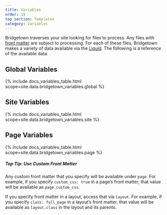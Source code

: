 ```yaml
---
title: Variables
order: 19
top_section: Templates
category: variables
---
```


Bridgetown traverses your site looking for files to process. Any files with
[front matter](/docs/front-matter/) are subject to processing. For each of these
files, Bridgetown makes a variety of data available via the [Liquid](/docs/liquid/).
The following is a reference of the available data.

## Global Variables

{% include docs_variables_table.html scope=site.data.bridgetown_variables.global %}

## Site Variables

{% include docs_variables_table.html scope=site.data.bridgetown_variables.site %}

## Page Variables

{% include docs_variables_table.html scope=site.data.bridgetown_variables.page %}

<div class="note">
  <h5>Top Tip: Use Custom Front Matter</h5>
  <p>
    Any custom front matter that you specify will be available under
    <code>page</code>. For example, if you specify <code>custom_css: true</code>
    in a page’s front matter, that value will be available as <code>page.custom_css</code>.
  </p>
  <p>
    If you specify front matter in a layout, access that via <code>layout</code>.
    For example, if you specify <code>class: full_page</code> in a layout’s front matter,
    that value will be available as <code>layout.class</code> in the layout and its parents.
  </p>
</div>

<!-- ## Paginator -->
